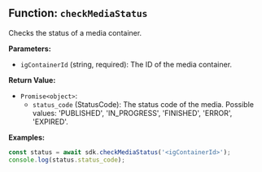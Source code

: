 ## Function: `checkMediaStatus`

Checks the status of a media container.

**Parameters:**

- `igContainerId` (string, required): The ID of the media container.

**Return Value:**

- `Promise<object>`:
  - `status_code` (StatusCode): The status code of the media. Possible values: 'PUBLISHED', 'IN_PROGRESS', 'FINISHED', 'ERROR', 'EXPIRED'.

**Examples:**

```typescript
const status = await sdk.checkMediaStatus('<igContainerId>');
console.log(status.status_code);
```